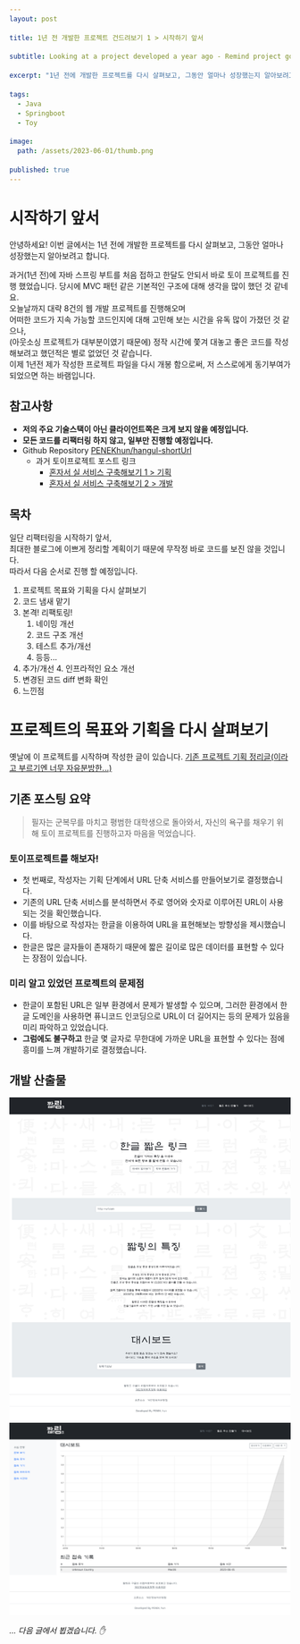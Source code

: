 ```yaml
---
layout: post

title: 1년 전 개발한 프로젝트 건드려보기 1 > 시작하기 앞서

subtitle: Looking at a project developed a year ago - Remind project goals and plans

excerpt: "1년 전에 개발한 프로젝트를 다시 살펴보고, 그동안 얼마나 성장했는지 알아보려고 합니다."

tags:
  - Java
  - Springboot
  - Toy

image:
  path: /assets/2023-06-01/thumb.png

published: true
---
```


# 시작하기 앞서
안녕하세요! 이번 글에서는 1년 전에 개발한 프로젝트를 다시 살펴보고, 그동안 얼마나 성장했는지 알아보려고 합니다.  

과거(1년 전)에 자바 스프링 부트를 처음 접하고 한달도 안되서 바로 토이 프로젝트를 진행 했었습니다. 당시에 MVC 패턴 같은 기본적인 구조에 대해 생각을 많이 했던 것 같네요.  
오늘날까지 대략 8건의 웹 개발 프로젝트를 진행해오며  
어떠한 코드가 지속 가능할 코드인지에 대해 고민해 보는 시간을 유독 많이 가졌던 것 같으나,  
(아웃소싱 프로젝트가 대부분이였기 때문에) 정작 시간에 쫓겨 대놓고 좋은 코드를 작성해보려고 했던적은 별로 없었던 것 같습니다.  
이제 1년전 제가 작성한 프로젝트 파일을 다시 개봉 함으로써, 저 스스로에게 동기부여가 되었으면 하는 바램입니다.  

## 참고사항
- **저의 주요 기술스택이 아닌 클라이언트쪽은 크게 보지 않을 예정입니다.**
- **모든 코드를 리팩터링 하지 않고, 일부만 진행할 예정입니다.**
- Github Repository [PENEKhun/hangul-shortUrl](https://github.com/PENEKhun/hangul-shortUrl)
	- 과거 토이프로젝트 포스트 링크
		- [혼자서 실 서비스 구축해보기 1 > 기획](https://penekhun.github.io/posts/%ED%98%BC%EC%9E%90%EC%84%9C-%EC%8B%A4-%EC%84%9C%EB%B9%84%EC%8A%A4-%EA%B5%AC%EC%B6%95%ED%95%B4%EB%B3%B4%EA%B8%B0-1-%EA%B8%B0%ED%9A%8D/)
		- [혼자서 실 서비스 구축해보기 2 > 개발](https://penekhun.github.io/posts/%ED%98%BC%EC%9E%90%EC%84%9C-%EC%8B%A4-%EC%84%9C%EB%B9%84%EC%8A%A4-%EA%B5%AC%EC%B6%95%ED%95%B4%EB%B3%B4%EA%B8%B0-2-%EA%B0%9C%EB%B0%9C/)

## 목차
일단 리팩터링을 시작하기 앞서,  
최대한 블로그에 이쁘게 정리할 계획이기 때문에 무작정 바로 코드를 보진 않을 것입니다.  
따라서 다음 순서로 진행 할 예정입니다.  

1. 프로젝트 목표와 기획을 다시 살펴보기
2. 코드 냄새 맡기
3. 본격! 리팩토링!
	1. 네이밍 개선
	2. 코드 구조 개선
	3. 테스트 추가/개선
	5. 등등...
4. 추가/개선
	4. 인프라적인 요소 개선
5. 변경된 코드 diff 변화 확인
6. 느낀점


# 프로젝트의 목표와 기획을 다시 살펴보기
옛날에 이 프로젝트를 시작하며 작성한 글이 있습니다. [기존 프로젝트 기획 정리글(이라고 부르기엔 너무 자유분방한...)](https://penekhun.github.io/posts/%ED%98%BC%EC%9E%90%EC%84%9C-%EC%8B%A4-%EC%84%9C%EB%B9%84%EC%8A%A4-%EA%B5%AC%EC%B6%95%ED%95%B4%EB%B3%B4%EA%B8%B0-1-%EA%B8%B0%ED%9A%8D/)  
## 기존 포스팅 요약
> 필자는 군복무를 마치고 평범한 대학생으로 돌아와서, 자신의 욕구를 채우기 위해 토이 프로젝트를 진행하고자 마음을 먹었습니다.  
### 토이프로젝트를 해보자!
- 첫 번째로, 작성자는 기획 단계에서 URL 단축 서비스를 만들어보기로 결정했습니다.
- 기존의 URL 단축 서비스를 분석하면서 주로 영어와 숫자로 이루어진 URL이 사용되는 것을 확인했습니다.
- 이를 바탕으로 작성자는 한글을 이용하여 URL을 표현해보는 방향성을 제시했습니다.
- 한글은 많은 글자들이 존재하기 때문에 짧은 길이로 많은 데이터를 표현할 수 있다는 장점이 있습니다.
### 미리 알고 있었던 프로젝트의 문제점
- 한글이 포함된 URL은 일부 환경에서 문제가 발생할 수 있으며, 그러한 환경에서 한글 도메인을 사용하면 퓨니코드 인코딩으로 URL이 더 길어지는 등의 문제가 있음을 미리 파악하고 있었습니다.
- **그럼에도 불구하고** 한글 몇 글자로 무한대에 가까운 URL을 표현할 수 있다는 점에 흥미를 느껴 개발하기로 결정했습니다.
## 개발 산출물
![개발 산출물](/assets/2023-06-01/main.jpg)  
![대시보드](/assets/2023-06-01/dashboard.png)

  
_... 다음 글에서 뵙겠습니다. ✋_